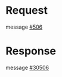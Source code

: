 # Request
message [#506](../../proto/README.md#action_506)

# Response
message [#30506](../../proto/README.md#action_30506)
